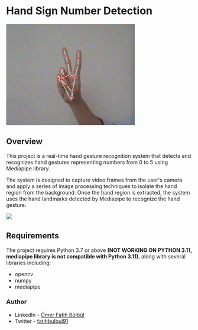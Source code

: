 # Hand Sign Number Detection

![](./screenshot.png)

## Overview

This project is a real-time hand gesture recognition system that detects and recognizes hand gestures representing numbers from 0 to 5 using Mediapipe library.

The system is designed to capture video frames from the user's camera and apply a series of image processing techniques to isolate the hand region from the background. Once the hand region is extracted, the system uses the hand landmarks detected by Mediapipe to recognize the hand gesture.

![](./demo.gif)

## Requirements

The project requires Python 3.7 or above **(NOT WORKING ON PYTHON 3.11, mediapipe library is not compatible with Python 3.11)**, along with several libraries including:

- opencv
- numpy
- mediapipe

### Author

- LinkedIn - [Ömer Fatih Bülbül](https://www.linkedin.com/in/ömer-fatih-bülbül-74a890236/)
- Twitter - [fatihbulbul91](https://twitter.com/fatihbulbul91)
